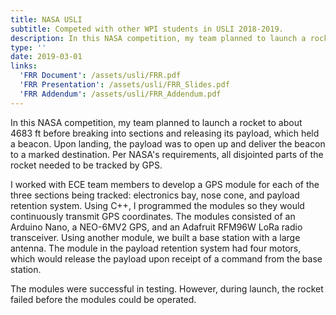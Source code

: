 ```yaml
---
title: NASA USLI
subtitle: Competed with other WPI students in USLI 2018-2019.
description: In this NASA competition, my team planned to launch a rocket to about 4683 ft before breaking into sections and releasing its payload, which held a beacon. Upon landing, the payload was to open up and deliver the beacon to a marked destination. Per NASA's requirements, all disjointed parts of the rocket needed to be tracked by GPS. I worked with ECE team members to develop a GPS module for each of the three sections being tracked: electronics bay, nose cone, and payload retention system. Using C++, I programmed the modules so they would continuously transmit GPS coordinates. The modules consisted of an Arduino Nano, a NEO-6MV2 GPS, and an Adafruit RFM96W LoRa radio transceiver. Using another module, we built a base station with a large antenna. The module in the payload retention system had four motors, which would release the payload upon receipt of a command from the base station. The modules were successful in testing. However, during launch, the rocket failed before the modules could be operated.
type: ''
date: 2019-03-01
links:
  'FRR Document': /assets/usli/FRR.pdf
  'FRR Presentation': /assets/usli/FRR_Slides.pdf
  'FRR Addendum': /assets/usli/FRR_Addendum.pdf
---
```

In this NASA competition, my team planned to launch a rocket to about 4683 ft before breaking into sections and releasing its payload, which held a beacon. Upon landing, the payload was to open up and deliver the beacon to a marked destination. Per NASA's requirements, all disjointed parts of the rocket needed to be tracked by GPS.

I worked with ECE team members to develop a GPS module for each of the three sections being tracked: electronics bay, nose cone, and payload retention system. Using C++, I programmed the modules so they would continuously transmit GPS coordinates. The modules consisted of an Arduino Nano, a NEO-6MV2 GPS, and an Adafruit RFM96W LoRa radio transceiver. Using another module, we built a base station with a large antenna. The module in the payload retention system had four motors, which would release the payload upon receipt of a command from the base station.

The modules were successful in testing. However, during launch, the rocket failed before the modules could be operated.

